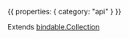 {{
  properties: {
    category: "api"
  }
}}

Extends [bindable.Collection](/docs/api/bindablecollection) <br />
